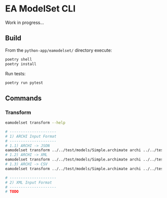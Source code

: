 # EA ModelSet CLI

Work in progress...

## Build

From the `python-app/eamodelset/` directory execute:

```bash
poetry shell
poetry install
```

Run tests:

```bash
poetry run pytest
```


## Commands

### Transform

```bash
eamodelset transform --help

# ---------------------
# 1) ARCHI Input Format
# ---------------------
# 1.1) ARCHI -> JSON
eamodelset transform ../../test/models/Simple.archimate archi ../../test/output.json json -d
# 1.2) ARCHI -> XML
eamodelset transform ../../test/models/Simple.archimate archi ../../test/output.xml xml -d
# 1.3) ARCHI -> CSV
eamodelset transform ../../test/models/Simple.archimate archi ../../test/ csv -d

# ---------------------
# 2) XML Input Format
# ---------------------
# TODO
```
